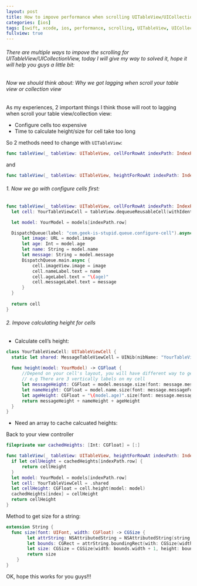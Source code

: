 ```yaml
---
layout: post
title: How to impove performance when scrolling UITableView/UICollectionView?
categories: [ios]
tags: [swift, xcode, ios, performance, scrolling, UITableView, UICollectionView]
fullview: true
---
```


###### There are multiple ways to impove the scrolling for UITableView/UICollectionView, today I will give my way to solved it, hope it will help you guys a little bit:
###### Now we should think about: Why we got lagging when scroll your table view or collection view

As my experiences, 2 important things I think those will root to lagging when scroll your table view/collection view:

- Configure cells too expensive
- Time to calculate height/size for cell take too long

So 2 methods need to change with `UITableView`:

```swift
func tableView(_ tableView: UITableView, cellForRowAt indexPath: IndexPath) -> UITableViewCell {}
```
and

```swift
func tableView(_ tableView: UITableView, heightForRowAt indexPath: IndexPath) -> CGFloat {}
```

###### 1. Now we go with configure cells first:

```swift
func tableView(_ tableView: UITableView, cellForRowAt indexPath: IndexPath) -> UITableViewCell {
  let cell: YourTableViewCell = tableView.dequeueReusableCell(withIdentifier: "YourTableViewCell", for: indexPath) as! MessageTableViewCell

  let model: YourModel = models[indexPath.row]

  DispatchQueue(label: "com.geek-is-stupid.queue.configure-cell").async {
      let image: URL = model.image
      let age: Int = model.age
      let name: String = model.name
      let message: String = model.message
      DispatchQueue.main.async {
          cell.imageView.image = image
          cell.nameLabel.text = name
          cell.ageLabel.text = "\(age)"
          cell.messageLabel.text = message
      }
  }
  
  return cell
}
```

###### 2. Impove calculating height for cells

- Calculate cell’s height:

```swift
class YourTableViewCell: UITableViewCell {
  static let shared: MessageTableViewCell = UINib(nibName: "YourTableViewCell", bundle: nil).instantiate(withOwner: nil, options: nil)[0] as! YourTableViewCell
  
  func height(model: YourModel) -> CGFloat {
      //Depend on your cell's layout, you will have different way to get cell's height.
      // e.g There are 3 vertically labels on my cell
      let messageHeight: CGFloat = model.message.size(font: message.messageFont, width: message.messageWidth).height
      let nameHeight: CGFloat = model.name.size(font: message.messageFont, width: message.messageWidth).height
      let ageHeight: CGFloat = "\(model.age)".size(font: message.messageFont, width: message.messageWidth).height
      return messageHeight + nameHeight + ageHeight
  }
}
```

- Need an array to cache calcuated heights:

Back to your view controller


```swift
fileprivate var cachedHeights: [Int: CGFloat] = [:]

func tableView(_ tableView: UITableView, heightForRowAt indexPath: IndexPath) -> CGFloat {
  if let cellHeight = cachedHeights[indexPath.row] {
      return cellHeight
  }
  let model: YourModel = models[indexPath.row]
  let cell: YourTableViewCell = .shared
  let cellHeight: CGFloat = cell.height(model: model)
  cachedHeights[index] = cellHeight
  return cellHeight
}
```

Method to get size for a string:

```swift
extension String {
  func size(font: UIFont, width: CGFloat) -> CGSize {
        let attrString: NSAttributedString = NSAttributedString(string: self, attributes: [NSFontAttributeName: font])
        let bounds: CGRect = attrString.boundingRect(with: CGSize(width: width, height: 0.0), options: .usesLineFragmentOrigin, context: nil)
        let size: CGSize = CGSize(width: bounds.width + 1, height: bounds.height + 2*(font.lineHeight - font.pointSize))
        return size
    }
}
```

OK, hope this works for you guys!!!